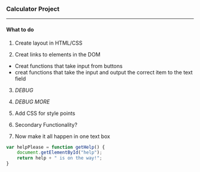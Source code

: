 ### Calculator Project
----

#### What to do

1. Create layout in HTML/CSS

2. Creat links to elements in the DOM
  - Creat functions that take input from buttons
  - creat functions that take the input and output the correct item to the text field

3. _DEBUG_

4. *DEBUG MORE*

5. Add CSS for style points

6. Secondary Functionality?

7. Now make it all happen in one text box

```javascript
var helpPlease = function getHelp() {
	document.getElementById("help");
	return help + " is on the way!";
}
```